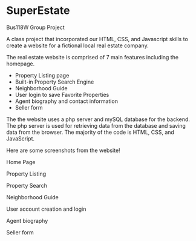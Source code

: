 # SuperEstate
Bus118W Group Project

A class project that incorporated our HTML, CSS, and Javascript skills to create a website for a fictional local real estate company.

The real estate website is comprised of 7 main features including the homepage.
- Property Listing page
- Built-in Property Search Engine
- Neighborhood Guide
- User login to save Favorite Properties
- Agent biography and contact information
- Seller form

The the website uses a php server and mySQL database for the backend. The php server is used for retrieving data from the database and saving data from the browser.
The majority of the code is HTML, CSS, and JavaScript.

Here are some screenshots from the website!

Home Page

Property Listing

Property Search

Neighborhood Guide

User account creation and login

Agent biography

Seller form
